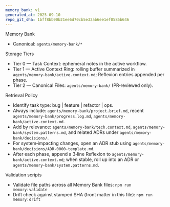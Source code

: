 ```yaml
---
memory_bank: v1
generated_at: 2025-09-10
repo_git_sha: 1bff8bb90b21ee6d70cb5e32ab6ee1ef0585b646
---
```



Memory Bank

- Canonical: `agents/memory-bank/*`

Storage Tiers
- Tier 0 — Task Context: ephemeral notes in the active workflow.
- Tier 1 — Active Context Ring: rolling buffer summarized in `agents/memory-bank/active.context.md`; Reflexion entries appended per phase.
- Tier 2 — Canonical Files: `agents/memory-bank/` (PR‑reviewed only).

Retrieval Policy
- Identify task type: bug | feature | refactor | ops.
- Always include: `agents/memory-bank/project.brief.md`, recent `agents/memory-bank/progress.log.md`, `agents/memory-bank/active.context.md`.
- Add by relevance: `agents/memory-bank/tech.context.md`, `agents/memory-bank/system.patterns.md`, and related ADRs under `agents/memory-bank/decisions/`.
- For system‑impacting changes, open an ADR stub using `agents/memory-bank/decisions/ADR-0000-template.md`.
- After each phase, append a 3‑line Reflexion to `agents/memory-bank/active.context.md`; when stable, roll up into an ADR or `agents/memory-bank/system.patterns.md`.

Validation scripts
- Validate file paths across all Memory Bank files: `npm run memory:validate`
- Drift check against stamped SHA (front matter in this file): `npm run memory:drift`

